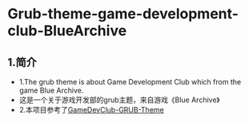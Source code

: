 # Grub-theme-game-development-club-BlueArchive
## 1.简介
- 1.The grub theme is about Game Development Club which from the game Blue Archive.
- 这是一个关于游戏开发部的grub主题，来自游戏《Blue Archive》
- 2.本项目参考了[GameDevClub-GRUB-Theme](https://github.com/Machillka/GameDevClub-GRUB-Theme)
